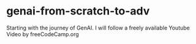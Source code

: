 # genai-from-scratch-to-adv
Starting with the journey of GenAI. I will follow a freely available Youtube Video by freeCodeCamp.org
